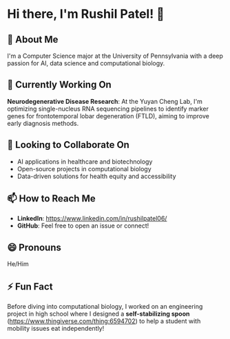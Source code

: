 # Hi there, I'm Rushil Patel! 👋

## 🔬 About Me
I'm a Computer Science major at the University of Pennsylvania with a deep passion for AI, data science and computational biology.

## 🔭 Currently Working On
**Neurodegenerative Disease Research**: At the Yuyan Cheng Lab, I'm optimizing single-nucleus RNA sequencing pipelines to identify marker genes for frontotemporal lobar degeneration (FTLD), aiming to improve early diagnosis methods.

## 👯 Looking to Collaborate On
- AI applications in healthcare and biotechnology
- Open-source projects in computational biology
- Data-driven solutions for health equity and accessibility

## 📫 How to Reach Me
- **LinkedIn**: https://www.linkedin.com/in/rushilpatel06/
- **GitHub**: Feel free to open an issue or connect!

## 😄 Pronouns
He/Him

## ⚡ Fun Fact
Before diving into computational biology, I worked on an engineering project in high school where I designed a **self-stabilizing spoon** (https://www.thingiverse.com/thing:6594702) to help a student with mobility issues eat independently! 
